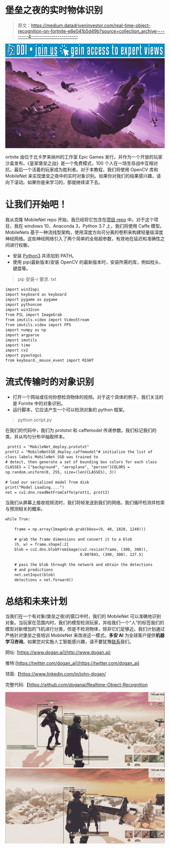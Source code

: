 # 堡垒之夜的实时物体识别

> 原文：<https://medium.datadriveninvestor.com/real-time-object-recognition-on-fortnite-e8e041b5d49b?source=collection_archive---------4----------------------->

[![](img/7ea752d5101f719e11a2bf21669ac844.png)](http://www.track.datadriveninvestor.com/J12U)![](img/a9620b4b5d2a7f514e85a4397a321c33.png)

ortnite 由位于北卡罗来纳州的工作室 Epic Games 发行，并作为一个开放的玩家沙盒发布。《皇家堡垒之战》是一个免费模式，100 个人在一场生存战中互相对抗，最后一个活着的玩家成为胜利者。对于本教程，我们将使用 OpenCV 库和 MobileNet 来实现堡垒之夜中的实时对象识别。如果你对我们的结果感兴趣，请向下滚动。如果你是来学习的，那就继续读下去。

# **让我们开始吧！**

我从克隆 MobileNet repo 开始，我已经将它包含在[项目 repo](https://github.com/foundationai/Realtime-Object-Recognition.git) 中。对于这个项目，我在 windows 10，Anaconda 3，Python 3.7 上，我们将使用 Caffe 模型。MobileNets 基于一种流线型架构，使用深度方向可分离的卷积来构建轻量级深度神经网络。这些神经网络引入了两个简单的全局超参数，有效地在延迟和准确性之间进行权衡。

*   安装 [Python3](https://www.python.org/downloads/) 并添加到 PATH。
*   使用 pip(最新版本)安装 OpenCV 的最新版本时，安装所需的库，例如枕头、键盘等。

> pip 安装-r 要求. txt

```
import win32api
import keyboard as keyboard
import pygame as pygame
import pythoncom
import win32con
from PIL import ImageGrab
from imutils.video import VideoStream
from imutils.video import FPS
import numpy as np
import argparse
import imutils
import time
import cv2
import pyautogui
from keyboard._mouse_event import RIGHT
```

# 流式传输时的对象识别

*   打开一个网站或任何你想检测物体的视频。对于这个具体的例子，我们关注的是 Fornite 中的对象识别。
*   运行脚本，它应该产生一个可以检测对象的 python 框架。

> python script.py

在我们的代码中，我们为 prototxt 和 caffemodel 传递参数。我们标记我们的类，并从均匀分布中抽取样本。

```
 prott1 = "MobileNet_deploy.prototxt"
prott2 = "MobileNetSSD_deploy.caffemodel"# initialize the list of class labels MobileNet SSD was trained to
# detect, then generate a set of bounding box colors for each class
CLASSES = ["background", "aeroplane", "person"]COLORS = np.random.uniform(0, 255, size=(len(CLASSES), 3))

# load our serialized model from disk
print("Model Loading....")
net = cv2.dnn.readNetFromCaffe(prott1, prott2)
```

当我们从屏幕上接收视频流时，我们将帧发送到我们的网络。我们循环检测并检索与预测相关的概率。

```
while True:

    frame = np.array(ImageGrab.grab(bbox=(0, 40, 1820, 1240)))

    # grab the frame dimensions and convert it to a blob
    (h, w) = frame.shape[:2]
    blob = cv2.dnn.blobFromImage(cv2.resize(frame, (300, 300)),
                                 0.007843, (300, 300), 127.5)

    # pass the blob through the network and obtain the detections 
    # and predictions
    net.setInput(blob)
    detections = net.forward()
```

# **总结和未来计划**

当我们在一个有对象(堡垒之夜)的窗口中时，我们的 MobileNet 可以准确地识别对象。当玩家在范围内时，我们的模型检测玩家，并给我们一个“人”的标签我们的模型对新增加的飞机进行分类，但是不检测物体，除非它们足够近。我们计划通过严格针对堡垒之夜培训 MobileNet 来改进这一模式。**多安 AI** 为全球客户提供**机器学习咨询**。如果您对实施人工智能感兴趣，请不要犹豫[联系](http://www.dogan.ai)我们。

网址: [https://www.dogan.ai](http://www.dogan.ai)

推特:[https://twitter.com/dogan_ai](https://twitter.com/dogan_ai)

领英:【https://www.linkedin.com/in/john-dogan/ 

完整代码:【https://github.com/doganai/Realtime-Object-Recognition 

![](img/d37f8a53b2c18605e55ef078b7386862.png)![](img/add97e2fd2cad1884fc5b9804efc46bf.png)